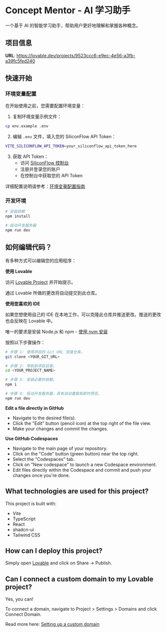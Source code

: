 # Concept Mentor - AI 学习助手

一个基于 AI 的智能学习助手，帮助用户更好地理解和掌握各种概念。

## 项目信息

**URL**: https://lovable.dev/projects/9523ccc6-e9ec-4e56-a3fb-a39fc5fed240

## 快速开始

### 环境变量配置

在开始使用之前，您需要配置环境变量：

1. 复制环境变量示例文件：
```bash
cp env.example .env
```

2. 编辑 `.env` 文件，填入您的 SiliconFlow API Token：
```bash
VITE_SILICONFLOW_API_TOKEN=your_siliconflow_api_token_here
```

3. 获取 API Token：
   - 访问 [SiliconFlow 控制台](https://cloud.siliconflow.cn)
   - 注册并登录您的账户
   - 在控制台中获取您的 API Token

详细配置说明请参考：[环境变量配置指南](./ENV_SETUP.md)

### 开发环境

```bash
# 安装依赖
npm install

# 启动开发服务器
npm run dev
```

## 如何编辑代码？

有多种方式可以编辑您的应用程序：

**使用 Lovable**

访问 [Lovable Project](https://lovable.dev/projects/9523ccc6-e9ec-4e56-a3fb-a39fc5fed240) 并开始提示。

通过 Lovable 所做的更改将自动提交到此仓库。

**使用您喜欢的 IDE**

如果您想使用自己的 IDE 在本地工作，可以克隆此仓库并推送更改。推送的更改也会反映在 Lovable 中。

唯一的要求是安装 Node.js 和 npm - [使用 nvm 安装](https://github.com/nvm-sh/nvm#installing-and-updating)

按照以下步骤操作：

```sh
# 步骤 1: 使用项目的 Git URL 克隆仓库。
git clone <YOUR_GIT_URL>

# 步骤 2: 导航到项目目录。
cd <YOUR_PROJECT_NAME>

# 步骤 3: 安装必要的依赖。
npm i

# 步骤 4: 启动开发服务器，具有自动重载和即时预览。
npm run dev
```

**Edit a file directly in GitHub**

- Navigate to the desired file(s).
- Click the "Edit" button (pencil icon) at the top right of the file view.
- Make your changes and commit the changes.

**Use GitHub Codespaces**

- Navigate to the main page of your repository.
- Click on the "Code" button (green button) near the top right.
- Select the "Codespaces" tab.
- Click on "New codespace" to launch a new Codespace environment.
- Edit files directly within the Codespace and commit and push your changes once you're done.

## What technologies are used for this project?

This project is built with:

- Vite
- TypeScript
- React
- shadcn-ui
- Tailwind CSS

## How can I deploy this project?

Simply open [Lovable](https://lovable.dev/projects/9523ccc6-e9ec-4e56-a3fb-a39fc5fed240) and click on Share -> Publish.

## Can I connect a custom domain to my Lovable project?

Yes, you can!

To connect a domain, navigate to Project > Settings > Domains and click Connect Domain.

Read more here: [Setting up a custom domain](https://docs.lovable.dev/tips-tricks/custom-domain#step-by-step-guide)
